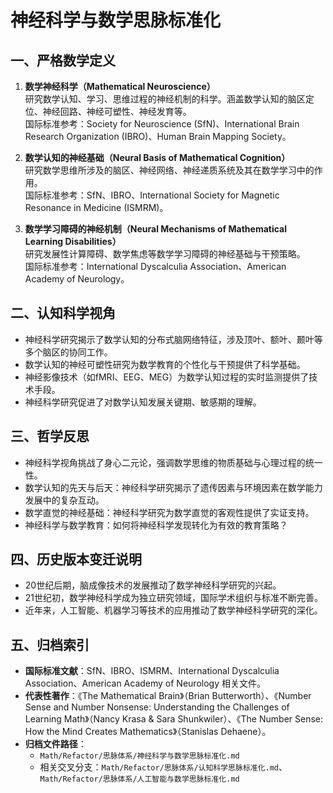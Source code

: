 # 神经科学与数学思脉标准化

## 一、严格数学定义

1. **数学神经科学（Mathematical Neuroscience）**  
   研究数学认知、学习、思维过程的神经机制的科学。涵盖数学认知的脑区定位、神经回路、神经可塑性、神经发育等。  
   国际标准参考：Society for Neuroscience (SfN)、International Brain Research Organization (IBRO)、Human Brain Mapping Society。

2. **数学认知的神经基础（Neural Basis of Mathematical Cognition）**  
   研究数学思维所涉及的脑区、神经网络、神经递质系统及其在数学学习中的作用。  
   国际标准参考：SfN、IBRO、International Society for Magnetic Resonance in Medicine (ISMRM)。

3. **数学学习障碍的神经机制（Neural Mechanisms of Mathematical Learning Disabilities）**  
   研究发展性计算障碍、数学焦虑等数学学习障碍的神经基础与干预策略。  
   国际标准参考：International Dyscalculia Association、American Academy of Neurology。

## 二、认知科学视角

- 神经科学研究揭示了数学认知的分布式脑网络特征，涉及顶叶、额叶、颞叶等多个脑区的协同工作。
- 数学认知的神经可塑性研究为数学教育的个性化与干预提供了科学基础。
- 神经影像技术（如fMRI、EEG、MEG）为数学认知过程的实时监测提供了技术手段。
- 神经科学研究促进了对数学认知发展关键期、敏感期的理解。

## 三、哲学反思

- 神经科学视角挑战了身心二元论，强调数学思维的物质基础与心理过程的统一性。
- 数学认知的先天与后天：神经科学研究揭示了遗传因素与环境因素在数学能力发展中的复杂互动。
- 数学直觉的神经基础：神经科学研究为数学直觉的客观性提供了实证支持。
- 神经科学与数学教育：如何将神经科学发现转化为有效的教育策略？

## 四、历史版本变迁说明

- 20世纪后期，脑成像技术的发展推动了数学神经科学研究的兴起。
- 21世纪初，数学神经科学成为独立研究领域，国际学术组织与标准不断完善。
- 近年来，人工智能、机器学习等技术的应用推动了数学神经科学研究的深化。

## 五、归档索引

- **国际标准文献**：SfN、IBRO、ISMRM、International Dyscalculia Association、American Academy of Neurology 相关文件。
- **代表性著作**：《The Mathematical Brain》（Brian Butterworth）、《Number Sense and Number Nonsense: Understanding the Challenges of Learning Math》（Nancy Krasa & Sara Shunkwiler）、《The Number Sense: How the Mind Creates Mathematics》（Stanislas Dehaene）。
- **归档文件路径**：  
  - `Math/Refactor/思脉体系/神经科学与数学思脉标准化.md`  
  - 相关交叉分支：`Math/Refactor/思脉体系/认知科学思脉标准化.md`、`Math/Refactor/思脉体系/人工智能与数学思脉标准化.md`
